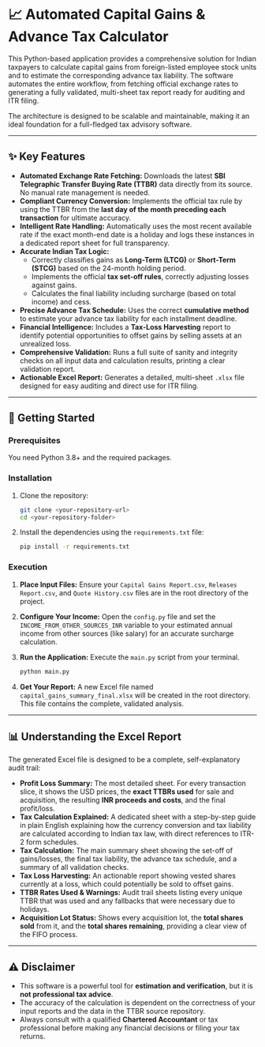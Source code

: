 # 📈 Automated Capital Gains & Advance Tax Calculator

This Python-based application provides a comprehensive solution for Indian taxpayers to calculate capital gains from foreign-listed employee stock units and to estimate the corresponding advance tax liability. The software automates the entire workflow, from fetching official exchange rates to generating a fully validated, multi-sheet tax report ready for auditing and ITR filing.

The architecture is designed to be scalable and maintainable, making it an ideal foundation for a full-fledged tax advisory software.

***

## ✨ Key Features

* **Automated Exchange Rate Fetching:** Downloads the latest **SBI Telegraphic Transfer Buying Rate (TTBR)** data directly from its source. No manual rate management is needed.
* **Compliant Currency Conversion:** Implements the official tax rule by using the TTBR from the **last day of the month preceding each transaction** for ultimate accuracy.
* **Intelligent Rate Handling:** Automatically uses the most recent available rate if the exact month-end date is a holiday and logs these instances in a dedicated report sheet for full transparency.
* **Accurate Indian Tax Logic:**
    * Correctly classifies gains as **Long-Term (LTCG)** or **Short-Term (STCG)** based on the 24-month holding period.
    * Implements the official **tax set-off rules**, correctly adjusting losses against gains.
    * Calculates the final liability including surcharge (based on total income) and cess.
* **Precise Advance Tax Schedule:** Uses the correct **cumulative method** to estimate your advance tax liability for each installment deadline.
* **Financial Intelligence:** Includes a **Tax-Loss Harvesting** report to identify potential opportunities to offset gains by selling assets at an unrealized loss.
* **Comprehensive Validation:** Runs a full suite of sanity and integrity checks on all input data and calculation results, printing a clear validation report.
* **Actionable Excel Report:** Generates a detailed, multi-sheet `.xlsx` file designed for easy auditing and direct use for ITR filing.

***

## 🚀 Getting Started

### Prerequisites

You need Python 3.8+ and the required packages.

### Installation

1.  Clone the repository:
    ```bash
    git clone <your-repository-url>
    cd <your-repository-folder>
    ```

2.  Install the dependencies using the `requirements.txt` file:
    ```bash
    pip install -r requirements.txt
    ```

### Execution

1.  **Place Input Files:** Ensure your `Capital Gains Report.csv`, `Releases Report.csv`, and `Quote History.csv` files are in the root directory of the project.

2.  **Configure Your Income:** Open the `config.py` file and set the `INCOME_FROM_OTHER_SOURCES_INR` variable to your estimated annual income from other sources (like salary) for an accurate surcharge calculation.

3.  **Run the Application:** Execute the `main.py` script from your terminal.
    ```bash
    python main.py
    ```
4.  **Get Your Report:** A new Excel file named `capital_gains_summary_final.xlsx` will be created in the root directory. This file contains the complete, validated analysis.

***

## 📊 Understanding the Excel Report

The generated Excel file is designed to be a complete, self-explanatory audit trail:

* **Profit Loss Summary:** The most detailed sheet. For every transaction slice, it shows the USD prices, the **exact TTBRs used** for sale and acquisition, the resulting **INR proceeds and costs**, and the final profit/loss.
* **Tax Calculation Explained:** A dedicated sheet with a step-by-step guide in plain English explaining how the currency conversion and tax liability are calculated according to Indian tax law, with direct references to ITR-2 form schedules.
* **Tax Calculation:** The main summary sheet showing the set-off of gains/losses, the final tax liability, the advance tax schedule, and a summary of all validation checks.
* **Tax Loss Harvesting:** An actionable report showing vested shares currently at a loss, which could potentially be sold to offset gains.
* **TTBR Rates Used & Warnings:** Audit trail sheets listing every unique TTBR that was used and any fallbacks that were necessary due to holidays.
* **Acquisition Lot Status:** Shows every acquisition lot, the **total shares sold** from it, and the **total shares remaining**, providing a clear view of the FIFO process.

***

## ⚠️ Disclaimer

* This software is a powerful tool for **estimation and verification**, but it is **not professional tax advice**.
* The accuracy of the calculation is dependent on the correctness of your input reports and the data in the TTBR source repository.
* Always consult with a qualified **Chartered Accountant** or tax professional before making any financial decisions or filing your tax returns.